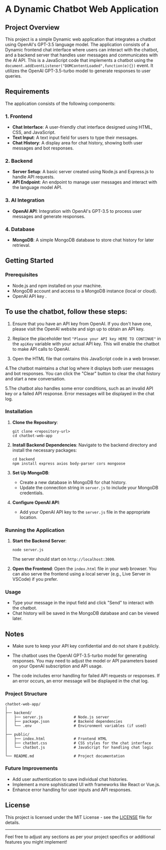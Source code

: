 
# A Dynamic Chatbot Web Application

## Project Overview
This project is a simple Dynamic web application that integrates a chatbot using OpenAI's GPT-3.5 language model. The application consists of a Dynamic frontend chat interface where users can interact with the chatbot, and a backend server that handles user messages and communicates with the AI API.
This is a JavaScript code that implements a  chatbot using the `document.addEventListener("DOMContentLoaded",function(e){})` event.
It utilizes the OpenAI GPT-3.5-turbo model to generate responses to user queries.
## Requirements
The application consists of the following components:

### 1. Frontend
- **Chat Interface**: A user-friendly chat interface designed using HTML, CSS, and JavaScript.
- **Text Input**: A text input field for users to type their messages.
- **Chat History**: A display area for chat history, showing both user messages and bot responses.

### 2. Backend
- **Server Setup**: A basic server created using Node.js and Express.js to handle API requests.
- **API Endpoint**: An endpoint to manage user messages and interact with the language model API.

### 3. AI Integration
- **OpenAI API**: Integration with OpenAI's GPT-3.5 to process user messages and generate responses.

### 4. Database
- **MongoDB**: A simple MongoDB database to store chat history for later retrieval.

## Getting Started

### Prerequisites
- Node.js and npm installed on your machine.
- MongoDB account and access to a MongoDB instance (local or cloud).
- OpenAI API key .
## To use the chatbot, follow these steps:

1. Ensure that you have an API key from OpenAI. If you don't have one, please visit the OpenAI website and sign up to obtain an API key.

2. Replace the placeholder text `"Please your API key HERE TO CONTINUE"` in the `apiKey` variable with your actual API key. This will enable the chatbot to make API calls to OpenAI.

3. Open the HTML file that contains this JavaScript code in a web browser.

4.The chatbot maintains a chat log where it displays both user messages and bot responses. You can click the "Clear" button to clear the chat history and start a new conversation.

5.The chatbot also handles some error conditions, such as an invalid API key or a failed API response. Error messages will be displayed in the chat log.

### Installation

1. **Clone the Repository**:
   ```
   git clone <repository-url>
   cd chatbot-web-app
   ```

2. **Install Backend Dependencies**:
   Navigate to the backend directory and install the necessary packages:
   ```
   cd backend
   npm install express axios body-parser cors mongoose
   ```

3. **Set Up MongoDB**:
   - Create a new database in MongoDB for chat history.
   - Update the connection string in `server.js` to include your MongoDB credentials.

4. **Configure OpenAI API**:
   - Add your OpenAI API key to the `server.js` file in the appropriate location.

### Running the Application

1. **Start the Backend Server**:
   ```
   node server.js
   ```
   The server should start on `http://localhost:3000`.

2. **Open the Frontend**:
   Open the `index.html` file in your web browser. You can also serve the frontend using a local server (e.g., Live Server in VSCode) if you prefer.

### Usage
- Type your message in the input field and click "Send" to interact with the chatbot.
- Chat history will be saved in the MongoDB database and can be viewed later.

 ## Notes

- Make sure to keep your API key confidential and do not share it publicly.

- The chatbot uses the OpenAI GPT-3.5-turbo model for generating responses. You may need to adjust the model or API parameters based on your OpenAI subscription and API usage.

- The code includes error handling for failed API requests or responses. If an error occurs, an error message will be displayed in the chat log.

### Project Structure
```
chatbot-web-app/
│
├── backend/
│   ├── server.js              # Node.js server
│   ├── package.json           # Backend dependencies
│   └── .env                   # Environment variables (if used)
│
├── public/
│   ├── index.html             # Frontend HTML
│   ├── chatbot.css            # CSS styles for the chat interface
│   └── chatbot.js             # JavaScript for handling chat logic
│
└── README.md                  # Project documentation
```

### Future Improvements
- Add user authentication to save individual chat histories.
- Implement a more sophisticated UI with frameworks like React or Vue.js.
- Enhance error handling for user inputs and API responses.

## License
This project is licensed under the MIT License - see the [LICENSE](LICENSE) file for details.

---

Feel free to adjust any sections as per your project specifics or additional features you might implement!
